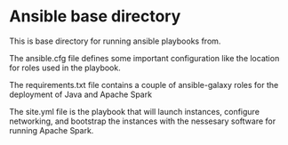# Ansible base directory
This is base directory for running ansible playbooks from.

The ansible.cfg file defines some important configuration like the location
for roles used in the playbook.

The requirements.txt file contains a couple of ansible-galaxy roles for
the deployment of Java and Apache Spark

The site.yml file is the playbook that will launch instances, configure networking,
and bootstrap the instances with the nessesary software for running Apache Spark.
